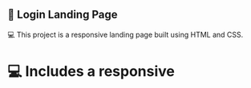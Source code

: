 ##  📖 Login Landing Page 

💻 This project is a responsive landing page built using HTML and CSS.
# 💻 Includes a responsive
